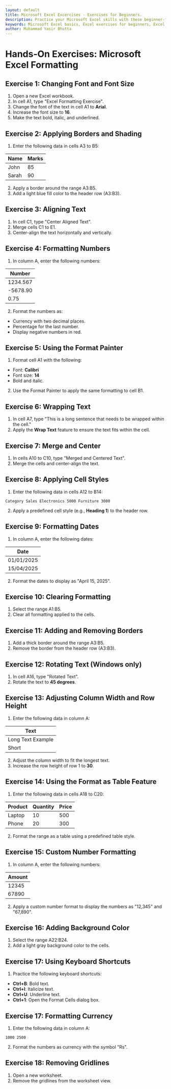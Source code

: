 ```yaml
---
layout: default
title: Microsoft Excel Excercises - Exercises for Beginners.
description: Practice your Microsoft Excel skills with these beginner-friendly exercises. Learn how to insert, delete, rename, hide, and unhide worksheets to strengthen your understanding of Excel basics.
keywords: Microsoft Excel basics, Excel exercises for beginners, Excel worksheet management, insert worksheet, delete worksheet, rename worksheet, hide worksheet, unhide worksheet, Excel workbook practice, beginner Excel skills
author: Muhammad Yasir Bhutta
---
```


# Hands-On Exercises: Microsoft Excel Formatting

## Exercise 1: Changing Font and Font Size
1. Open a new Excel workbook.
2. In cell A1, type "Excel Formatting Exercise".
3. Change the font of the text in cell A1 to **Arial**.
4. Increase the font size to **16**.
5. Make the text bold, italic, and underlined.

## Exercise 2: Applying Borders and Shading
1. Enter the following data in cells A3 to B5:

| Name  | Marks |
|-------|-------|
| John  | 85    |
| Sarah | 90    |

2. Apply a border around the range A3:B5.
3. Add a light blue fill color to the header row (A3:B3).

## Exercise 3: Aligning Text
1. In cell C1, type "Center Aligned Text".
2. Merge cells C1 to E1.
3. Center-align the text horizontally and vertically.

## Exercise 4: Formatting Numbers
1. In column A, enter the following numbers:

| Number    |
|-----------|
| 1234.567  |
| -5678.90  |
| 0.75      |

2. Format the numbers as:
- Currency with two decimal places.
- Percentage for the last number.
- Display negative numbers in red.

## Exercise 5: Using the Format Painter
1. Format cell A1 with the following:
- Font: **Calibri**
- Font size: **14**
- Bold and italic.
2. Use the Format Painter to apply the same formatting to cell B1.

## Exercise 6: Wrapping Text
1. In cell A7, type "This is a long sentence that needs to be wrapped within the cell."
2. Apply the **Wrap Text** feature to ensure the text fits within the cell.

## Exercise 7: Merge and Center
1. In cells A10 to C10, type "Merged and Centered Text".
2. Merge the cells and center-align the text.

## Exercise 8: Applying Cell Styles
1. Enter the following data in cells A12 to B14:
```excel
Category Sales Electronics 5000 Furniture 3000
```
2. Apply a predefined cell style (e.g., **Heading 1**) to the header row.

## Exercise 9: Formatting Dates
1. In column A, enter the following dates:

| Date       |
|------------|
| 01/01/2025 |
| 15/04/2025 |

2. Format the dates to display as "April 15, 2025".

## Exercise 10: Clearing Formatting
1. Select the range A1:B5.
2. Clear all formatting applied to the cells.

## Exercise 11: Adding and Removing Borders
1. Add a thick border around the range A3:B5.
2. Remove the border from the header row (A3:B3).

## Exercise 12: Rotating Text (Windows only)
1. In cell A16, type "Rotated Text".
2. Rotate the text to **45 degrees**.

## Exercise 13: Adjusting Column Width and Row Height
1. Enter the following data in column A:

| Text               |
|---------------------|
| Long Text Example  |
| Short              |

2. Adjust the column width to fit the longest text.
3. Increase the row height of row 1 to **30**.

## Exercise 14: Using the Format as Table Feature
1. Enter the following data in cells A18 to C20:

| Product | Quantity | Price |
|---------|----------|-------|
| Laptop  | 10       | 500   |
| Phone   | 20       | 300   |

2. Format the range as a table using a predefined table style.

## Exercise 15: Custom Number Formatting
1. In column A, enter the following numbers:

| Amount  |
|---------|
| 12345   |
| 67890   |

2. Apply a custom number format to display the numbers as "12,345" and "67,890".

## Exercise 16: Adding Background Color
1. Select the range A22:B24.
2. Add a light gray background color to the cells.

## Exercise 17: Using Keyboard Shortcuts
1. Practice the following keyboard shortcuts:
- **Ctrl+B**: Bold text.
- **Ctrl+I**: Italicize text.
- **Ctrl+U**: Underline text.
- **Ctrl+1**: Open the Format Cells dialog box.

## Exercise 17: Formatting Currency
1. Enter the following data in column A:
```excel
1000 2500
```
2. Format the numbers as currency with the symbol "Rs".

## Exercise 18: Removing Gridlines
1. Open a new worksheet.
2. Remove the gridlines from the worksheet view.



